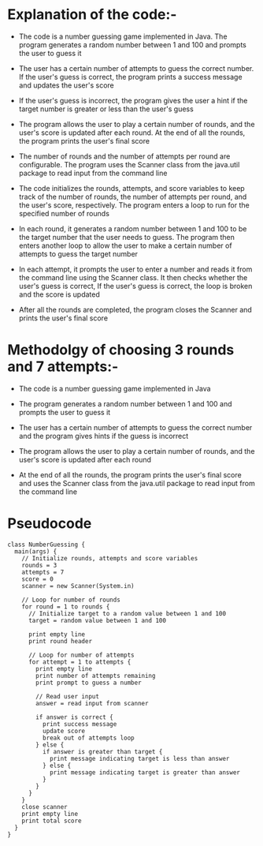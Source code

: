 # Explanation of the code:-

- The code is a number guessing game implemented in Java. The program generates a random number between 1 and 100 and prompts the user to guess it

- The user has a certain number of attempts to guess the correct number. If the user's guess is correct, the program prints a success message and updates the user's score

- If the user's guess is incorrect, the program gives the user a hint if the target number is greater or less than the user's guess

- The program allows the user to play a certain number of rounds, and the user's score is updated after each round. At the end of all the rounds, the program prints the user's final score

- The number of rounds and the number of attempts per round are configurable. The program uses the Scanner class from the java.util package to read input from the command line

- The code initializes the rounds, attempts, and score variables to keep track of the number of rounds, the number of attempts per round, and the user's score, respectively. The program enters a loop to run for the specified number of rounds

- In each round, it generates a random number between 1 and 100 to be the target number that the user needs to guess. The program then enters another loop to allow the user to make a certain number of attempts to guess the target number

- In each attempt, it prompts the user to enter a number and reads it from the command line using the Scanner class. It then checks whether the user's guess is correct, If the user's guess is correct, the loop is broken and the score is updated

- After all the rounds are completed, the program closes the Scanner and prints the user's final score



# Methodolgy of choosing 3 rounds and 7 attempts:-

- The code is a number guessing game implemented in Java

- The program generates a random number between 1 and 100 and prompts the user to guess it

- The user has a certain number of attempts to guess the correct number and the program gives hints if the guess is incorrect

- The program allows the user to play a certain number of rounds, and the user's score is updated after each round

- At the end of all the rounds, the program prints the user's final score and uses the Scanner class from the java.util package to read input from the command line



# Pseudocode

    class NumberGuessing {
      main(args) {
        // Initialize rounds, attempts and score variables
        rounds = 3
        attempts = 7
        score = 0
        scanner = new Scanner(System.in)

        // Loop for number of rounds
        for round = 1 to rounds {
          // Initialize target to a random value between 1 and 100
          target = random value between 1 and 100

          print empty line
          print round header

          // Loop for number of attempts
          for attempt = 1 to attempts {
            print empty line
            print number of attempts remaining
            print prompt to guess a number

            // Read user input
            answer = read input from scanner

            if answer is correct {
              print success message
              update score
              break out of attempts loop
            } else {
              if answer is greater than target {
                print message indicating target is less than answer
              } else {
                print message indicating target is greater than answer
              }
            }
          }
        }
        close scanner
        print empty line
        print total score
      }
    }
